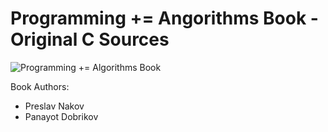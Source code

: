 # Programming += Angorithms Book - Original C Sources

![Programming += Algorithms Book](https://scontent-fra3-1.xx.fbcdn.net/hphotos-xfp1/v/t1.0-9/1485101_10153394899504650_8703079704269775075_n.jpg?oh=044c981f3583f381974be6b29cb4f514&oe=55FB1750 "Programming += Algorithms;")



Book Authors:
* Preslav Nakov
* Panayot Dobrikov
